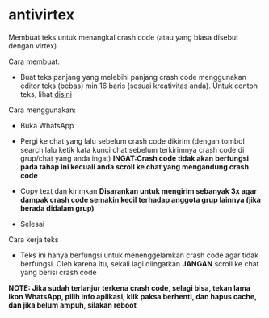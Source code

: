 # antivirtex
Membuat teks untuk menangkal crash code (atau yang biasa disebut dengan virtex)

Cara membuat:
- Buat teks panjang yang melebihi panjang crash code menggunakan editor teks (bebas) min 16 baris (sesuai kreativitas anda). Untuk contoh teks, lihat [disini](https://github.com/O7zSO31IVg/anti-crash-code/raw/main/data/chatcrash.txt)

Cara menggunakan:
- Buka WhatsApp

- Pergi ke chat yang lalu sebelum crash code dikirim (dengan tombol search lalu ketik kata kunci chat sebelum terkirimnya crash code di grup/chat yang anda ingat) **INGAT:Crash code tidak akan berfungsi pada tahap ini kecuali anda scroll ke chat yang mengandung crash code**

- Copy text dan kirimkan **Disarankan untuk mengirim sebanyak 3x agar dampak crash code semakin kecil terhadap anggota grup lainnya (jika berada didalam grup)**

- Selesai

Cara kerja teks
- Teks ini hanya berfungsi untuk menenggelamkan crash code agar tidak berfungsi. Oleh karena itu, sekali lagi diingatkan **JANGAN** scroll ke chat yang berisi crash code

**NOTE: Jika sudah terlanjur terkena crash code, selagi bisa, tekan lama ikon WhatsApp, pilih info aplikasi, klik paksa berhenti, dan hapus cache, dan jika belum ampuh, silakan reboot**
